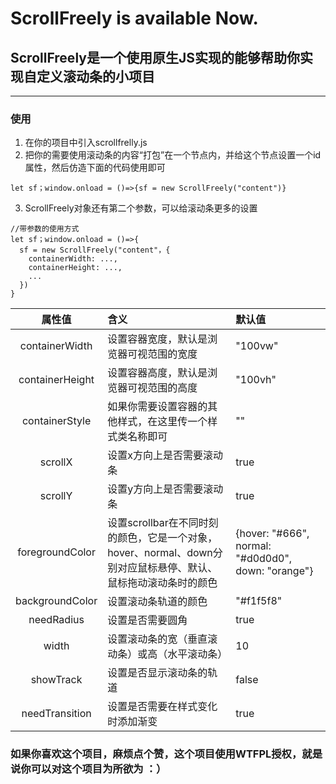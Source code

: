 # ScrollFreely is available Now.
## ScrollFreely是一个使用原生JS实现的能够帮助你实现自定义滚动条的小项目
---
### 使用

1. 在你的项目中引入scrollfrelly.js
2. 把你的需要使用滚动条的内容“打包”在一个节点内，并给这个节点设置一个id属性，然后仿造下面的代码使用即可

```
let sf；window.onload = ()=>{sf = new ScrollFreely("content")}
```

3. ScrollFreely对象还有第二个参数，可以给滚动条更多的设置

```
//带参数的使用方式
let sf；window.onload = ()=>{
  sf = new ScrollFreely("content"，{
    containerWidth: ...,
    containerHeight: ...,
    ...
  })
}
```

|属性值|含义|默认值|
|:-:|:-|:-|
|containerWidth|设置容器宽度，默认是浏览器可视范围的宽度|"100vw"|
|containerHeight|设置容器高度，默认是浏览器可视范围的高度|"100vh"|
|containerStyle|如果你需要设置容器的其他样式，在这里传一个样式类名称即可|""|
|scrollX|设置x方向上是否需要滚动条|true|
|scrollY|设置y方向上是否需要滚动条|true|
|foregroundColor|设置scrollbar在不同时刻的颜色，它是一个对象，hover、normal、down分别对应鼠标悬停、默认、鼠标拖动滚动条时的颜色|{hover: "#666", normal: "#d0d0d0", down: "orange"}|
|backgroundColor|设置滚动条轨道的颜色|"#f1f5f8"|
|needRadius|设置是否需要圆角|true|
|width|设置滚动条的宽（垂直滚动条）或高（水平滚动条）|10|
|showTrack|设置是否显示滚动条的轨道|false|
|needTransition|设置是否需要在样式变化时添加渐变|true|

### 如果你喜欢这个项目，麻烦点个赞，这个项目使用WTFPL授权，就是说你可以对这个项目为所欲为 ：）
